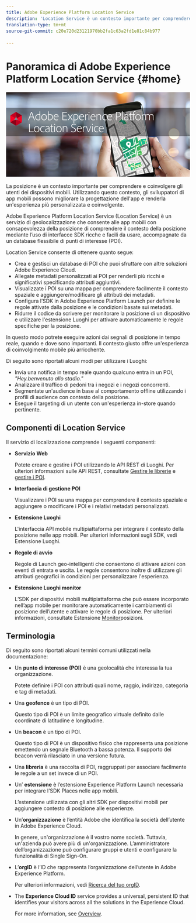 ```yaml
---
title: Adobe Experience Platform Location Service
description: 'Location Service è un contesto importante per comprendere il coinvolgimento degli utenti di dispositivi mobili. Utilizzando questo contesto, gli sviluppatori di app mobili possono migliorare la progettazione dell''app e renderla un''esperienza più personalizzata e coinvolgente. '
translation-type: tm+mt
source-git-commit: c20e720d23121970bb2fa1c63a2fd1e81c84b977

---
```



# Panoramica di Adobe Experience Platform Location Service {#home}

![&quot;Adobe Experience Platform Location Service&quot;](/help/assets/LocationHeader.png)

La posizione è un contesto importante per comprendere e coinvolgere gli utenti dei dispositivi mobili. Utilizzando questo contesto, gli sviluppatori di app mobili possono migliorare la progettazione dell&#39;app e renderla un&#39;esperienza più personalizzata e coinvolgente.

Adobe Experience Platform Location Service (Location Service) è un servizio di geolocalizzazione che consente alle app mobili con consapevolezza della posizione di comprendere il contesto della posizione mediante l’uso di interfacce SDK ricche e facili da usare, accompagnate da un database flessibile di punti di interesse (POI).

Location Service consente di ottenere quanto segue:

* Crea e gestisci un database di POI che puoi sfruttare con altre soluzioni Adobe Experience Cloud.
* Allegate metadati personalizzati ai POI per renderli più ricchi e significativi specificando attributi aggiuntivi.
* Visualizzate i POI su una mappa per comprendere facilmente il contesto spaziale e aggiungere/modificare gli attributi dei metadati.
* Configura l’SDK in Adobe Experience Platform Launch per definire le regole attivate dalla posizione e le condizioni basate sui metadati.
* Ridurre il codice da scrivere per monitorare la posizione di un dispositivo e utilizzare l&#39;estensione Luoghi per attivare automaticamente le regole specifiche per la posizione.

In questo modo potrete eseguire azioni dai segnali di posizione in tempo reale, quando e dove sono importanti. Il contesto giusto offre un&#39;esperienza di coinvolgimento mobile più arricchente.

Di seguito sono riportati alcuni modi per utilizzare i Luoghi:

* Invia una notifica in tempo reale quando qualcuno entra in un POI, *&quot;Hey.benvenuto allo stadio.&quot;*
* Analizzare il traffico di pedoni tra i negozi e i negozi concorrenti.
* Segmentate un&#39;audience in base al comportamento offline utilizzando i profili di audience con contesto della posizione.
* Esegue il targeting di un utente con un&#39;esperienza in-store quando pertinente.

## Componenti di Location Service

Il servizio di localizzazione comprende i seguenti componenti:

* **Servizio Web**

   Potete creare e gestire i POI utilizzando le API REST di Luoghi. Per ulteriori informazioni sulle API REST, consultate [Gestire le librerie](/help/web-service-api/api-usage/manage-libraries/manage-libraries.md) e [gestire i POI](/help/web-service-api/api-usage/manage-pois/manage-pois.md).

* **Interfaccia di gestione POI**

   Visualizzare i POI su una mappa per comprendere il contesto spaziale e aggiungere o modificare i POI e i relativi metadati personalizzati.

* **Estensione Luoghi**

   L&#39;interfaccia API mobile multipiattaforma per integrare il contesto della posizione nelle app mobili. Per ulteriori informazioni sugli SDK, vedi Estensione [](/help/places-ext-aep-sdks/places-extension/places-extension.md)Luoghi.

* **Regole di avvio**

   Regole di Launch geo-intelligenti che consentono di attivare azioni con eventi di entrata e uscita. Le regole consentono inoltre di utilizzare gli attributi geografici in condizioni per personalizzare l&#39;esperienza.

* **Estensione Luoghi monitor**

   L’SDK per dispositivi mobili multipiattaforma che può essere incorporato nell’app mobile per monitorare automaticamente i cambiamenti di posizione dell’utente e attivare le regole di posizione. Per ulteriori informazioni, consultate Estensione [Monitor](/help/places-ext-aep-sdks/places-monitor-extension/places-monitor-extension.md)posizioni.

## Terminologia

Di seguito sono riportati alcuni termini comuni utilizzati nella documentazione:

* Un **punto di interesse (POI)** è una geolocalità che interessa la tua organizzazione.

   Potete definire i POI con attributi quali nome, raggio, indirizzo, categoria e tag di metadati.

* Una **geofence** è un tipo di POI.

   Questo tipo di POI è un limite geografico virtuale definito dalle coordinate di latitudine e longitudine.

* Un **beacon** è un tipo di POI.

   Questo tipo di POI è un dispositivo fisico che rappresenta una posizione emettendo un segnale Bluetooth a bassa potenza. Il supporto dei beacon verrà rilasciato in una versione futura.

* Una **libreria** è una raccolta di POI, raggruppati per associare facilmente le regole a un set invece di un POI.

* Un’ **estensione** è l’estensione Experience Platform Launch necessaria per integrare l’SDK Places nelle app mobili.

   L’estensione utilizzata con gli altri SDK per dispositivi mobili per aggiungere contesto di posizione alle esperienze.

* Un’**organizzazione** è l’entità Adobe che identifica la società dell’utente in Adobe Experience Cloud.

   In genere, un&#39;organizzazione è il vostro nome società. Tuttavia, un&#39;azienda può avere più di un&#39;organizzazione. L’amministratore dell’organizzazione può configurare gruppi e utenti e configurare la funzionalità di Single Sign-On.

* L’**orgID** è l’ID che rappresenta l’organizzazione dell’utente in Adobe Experience Platform.

   Per ulteriori informazioni, vedi [Ricerca del tuo orgID](https://forums.adobe.com/thread/2339895).

* The **Experience Cloud ID** service provides a universal, persistent ID that identifies your visitors across all the solutions in the Experience Cloud.

   For more information, see [Overview](https://docs.adobe.com/content/help/en/id-service/using/intro/overview.html).
